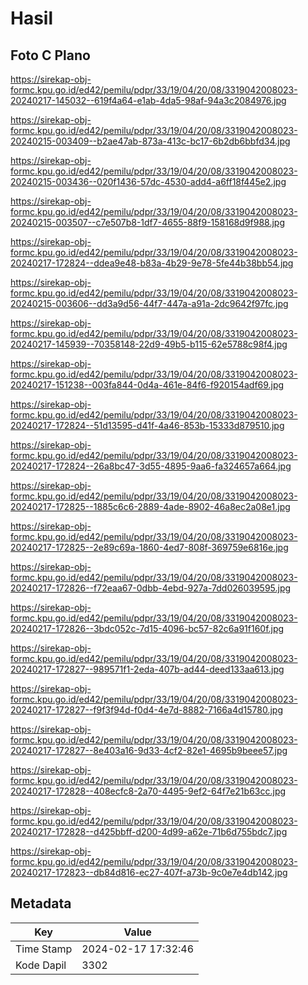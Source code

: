 # Hasil

## Foto C Plano

https://sirekap-obj-formc.kpu.go.id/ed42/pemilu/pdpr/33/19/04/20/08/3319042008023-20240217-145032--619f4a64-e1ab-4da5-98af-94a3c2084976.jpg

https://sirekap-obj-formc.kpu.go.id/ed42/pemilu/pdpr/33/19/04/20/08/3319042008023-20240215-003409--b2ae47ab-873a-413c-bc17-6b2db6bbfd34.jpg

https://sirekap-obj-formc.kpu.go.id/ed42/pemilu/pdpr/33/19/04/20/08/3319042008023-20240215-003436--020f1436-57dc-4530-add4-a6ff18f445e2.jpg

https://sirekap-obj-formc.kpu.go.id/ed42/pemilu/pdpr/33/19/04/20/08/3319042008023-20240215-003507--c7e507b8-1df7-4655-88f9-158168d9f988.jpg

https://sirekap-obj-formc.kpu.go.id/ed42/pemilu/pdpr/33/19/04/20/08/3319042008023-20240217-172824--ddea9e48-b83a-4b29-9e78-5fe44b38bb54.jpg

https://sirekap-obj-formc.kpu.go.id/ed42/pemilu/pdpr/33/19/04/20/08/3319042008023-20240215-003606--dd3a9d56-44f7-447a-a91a-2dc9642f97fc.jpg

https://sirekap-obj-formc.kpu.go.id/ed42/pemilu/pdpr/33/19/04/20/08/3319042008023-20240217-145939--70358148-22d9-49b5-b115-62e5788c98f4.jpg

https://sirekap-obj-formc.kpu.go.id/ed42/pemilu/pdpr/33/19/04/20/08/3319042008023-20240217-151238--003fa844-0d4a-461e-84f6-f920154adf69.jpg

https://sirekap-obj-formc.kpu.go.id/ed42/pemilu/pdpr/33/19/04/20/08/3319042008023-20240217-172824--51d13595-d41f-4a46-853b-15333d879510.jpg

https://sirekap-obj-formc.kpu.go.id/ed42/pemilu/pdpr/33/19/04/20/08/3319042008023-20240217-172824--26a8bc47-3d55-4895-9aa6-fa324657a664.jpg

https://sirekap-obj-formc.kpu.go.id/ed42/pemilu/pdpr/33/19/04/20/08/3319042008023-20240217-172825--1885c6c6-2889-4ade-8902-46a8ec2a08e1.jpg

https://sirekap-obj-formc.kpu.go.id/ed42/pemilu/pdpr/33/19/04/20/08/3319042008023-20240217-172825--2e89c69a-1860-4ed7-808f-369759e6816e.jpg

https://sirekap-obj-formc.kpu.go.id/ed42/pemilu/pdpr/33/19/04/20/08/3319042008023-20240217-172826--f72eaa67-0dbb-4ebd-927a-7dd026039595.jpg

https://sirekap-obj-formc.kpu.go.id/ed42/pemilu/pdpr/33/19/04/20/08/3319042008023-20240217-172826--3bdc052c-7d15-4096-bc57-82c6a91f160f.jpg

https://sirekap-obj-formc.kpu.go.id/ed42/pemilu/pdpr/33/19/04/20/08/3319042008023-20240217-172827--989571f1-2eda-407b-ad44-deed133aa613.jpg

https://sirekap-obj-formc.kpu.go.id/ed42/pemilu/pdpr/33/19/04/20/08/3319042008023-20240217-172827--f9f3f94d-f0d4-4e7d-8882-7166a4d15780.jpg

https://sirekap-obj-formc.kpu.go.id/ed42/pemilu/pdpr/33/19/04/20/08/3319042008023-20240217-172827--8e403a16-9d33-4cf2-82e1-4695b9beee57.jpg

https://sirekap-obj-formc.kpu.go.id/ed42/pemilu/pdpr/33/19/04/20/08/3319042008023-20240217-172828--408ecfc8-2a70-4495-9ef2-64f7e21b63cc.jpg

https://sirekap-obj-formc.kpu.go.id/ed42/pemilu/pdpr/33/19/04/20/08/3319042008023-20240217-172828--d425bbff-d200-4d99-a62e-71b6d755bdc7.jpg

https://sirekap-obj-formc.kpu.go.id/ed42/pemilu/pdpr/33/19/04/20/08/3319042008023-20240217-172823--db84d816-ec27-407f-a73b-9c0e7e4db142.jpg


## Metadata

| Key        | Value               |
| ---------- | ------------------- |
| Time Stamp | 2024-02-17 17:32:46 |
| Kode Dapil | 3302                |



